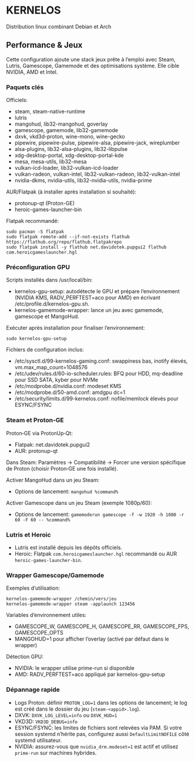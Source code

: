 # KERNELOS
Distribution linux combinant Debian et Arch

## Performance & Jeux

Cette configuration ajoute une stack jeux prête à l’emploi avec Steam, Lutris, Gamescope, Gamemode et des optimisations système. Elle cible NVIDIA, AMD et Intel.

### Paquets clés

Officiels:
- steam, steam-native-runtime
- lutris
- mangohud, lib32-mangohud, goverlay
- gamescope, gamemode, lib32-gamemode
- dxvk, vkd3d-proton, wine-mono, wine-gecko
- pipewire, pipewire-pulse, pipewire-alsa, pipewire-jack, wireplumber
- alsa-plugins, lib32-alsa-plugins, lib32-libpulse
- xdg-desktop-portal, xdg-desktop-portal-kde
- mesa, mesa-utils, lib32-mesa
- vulkan-icd-loader, lib32-vulkan-icd-loader
- vulkan-radeon, vulkan-intel, lib32-vulkan-radeon, lib32-vulkan-intel
- nvidia-dkms, nvidia-utils, lib32-nvidia-utils, nvidia-prime

AUR/Flatpak (à installer après installation si souhaité):
- protonup-qt (Proton-GE)
- heroic-games-launcher-bin

Flatpak recommandé:
```
sudo pacman -S flatpak
sudo flatpak remote-add --if-not-exists flathub https://flathub.org/repo/flathub.flatpakrepo
sudo flatpak install -y flathub net.davidotek.pupgui2 flathub com.heroicgameslauncher.hgl
```

### Préconfiguration GPU

Scripts installés dans /usr/local/bin:
- kernelos-gpu-setup: autodétecte le GPU et prépare l’environnement (NVIDIA KMS, RADV_PERFTEST=aco pour AMD) en écrivant /etc/profile.d/kernelos-gpu.sh.
- kernelos-gamemode-wrapper: lance un jeu avec gamemode, gamescope et MangoHud.

Exécuter après installation pour finaliser l’environnement:
```
sudo kernelos-gpu-setup
```

Fichiers de configuration inclus:
- /etc/sysctl.d/99-kernelos-gaming.conf: swappiness bas, inotify élevés, vm.max_map_count=1048576
- /etc/udev/rules.d/60-io-scheduler.rules: BFQ pour HDD, mq-deadline pour SSD SATA, kyber pour NVMe
- /etc/modprobe.d/nvidia.conf: modeset KMS
- /etc/modprobe.d/50-amd.conf: amdgpu dc=1
- /etc/security/limits.d/99-kernelos.conf: nofile/memlock élevés pour ESYNC/FSYNC

### Steam et Proton‑GE

Proton‑GE via ProtonUp‑Qt:
- Flatpak: net.davidotek.pupgui2
- AUR: protonup-qt

Dans Steam: Paramètres → Compatibilité → Forcer une version spécifique de Proton (choisir Proton‑GE une fois installé).

Activer MangoHud dans un jeu Steam:
- Options de lancement: `mangohud %command%`

Activer Gamescope dans un jeu Steam (exemple 1080p/60):
- Options de lancement: `gamemoderun gamescope -f -w 1920 -h 1080 -r 60 -F 60 -- %command%`

### Lutris et Heroic

- Lutris est installé depuis les dépôts officiels.
- Heroic: Flatpak `com.heroicgameslauncher.hgl` recommandé ou AUR `heroic-games-launcher-bin`.

### Wrapper Gamescope/Gamemode

Exemples d’utilisation:
```
kernelos-gamemode-wrapper /chemin/vers/jeu
kernelos-gamemode-wrapper steam -applaunch 123456
```
Variables d’environnement utiles:
- GAMESCOPE_W, GAMESCOPE_H, GAMESCOPE_RR, GAMESCOPE_FPS, GAMESCOPE_OPTS
- MANGOHUD=1 pour afficher l’overlay (activé par défaut dans le wrapper)

Détection GPU:
- NVIDIA: le wrapper utilise prime-run si disponible
- AMD: RADV_PERFTEST=aco appliqué par kernelos-gpu-setup

### Dépannage rapide

- Logs Proton: définir `PROTON_LOG=1` dans les options de lancement; le log est créé dans le dossier du jeu (`steam-<appid>.log`).
- DXVK: `DXVK_LOG_LEVEL=info` ou `DXVK_HUD=1`
- VKD3D: `VKD3D_DEBUG=info`
- ESYNC/FSYNC: les limites de fichiers sont relevées via PAM. Si votre session systemd n’hérite pas, configurez aussi `DefaultLimitNOFILE` côté systemd utilisateur.
- NVIDIA: assurez-vous que `nvidia_drm.modeset=1` est actif et utilisez `prime-run` sur machines hybrides.
